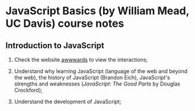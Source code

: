 # JavaScript Basics (by William Mead, UC Davis) course notes

## Introduction to JavaScript

1. Check the website [awwwards](https://www.awwwards.com/) to view the interactions;

2. Understand why learning JavaScript (language of the web and beyond the web), the history of JavaScript (Brandon Eich), JavaScript's strengths and weaknesses (*JavaScript: The Good Parts* by Douglas Crockford);

3. Understand the development of JavaScript;